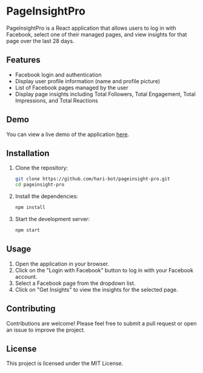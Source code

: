 # PageInsightPro

PageInsightPro is a React application that allows users to log in with Facebook, select one of their managed pages, and view insights for that page over the last 28 days.

## Features

- Facebook login and authentication
- Display user profile information (name and profile picture)
- List of Facebook pages managed by the user
- Display page insights including Total Followers, Total Engagement, Total Impressions, and Total Reactions

## Demo

You can view a live demo of the application [here](https://pageinsightpro.netlify.app/).

## Installation

1. Clone the repository:
   ```bash
   git clone https://github.com/hari-bot/pageinsight-pro.git
   cd pageinsight-pro
   ```

2. Install the dependencies:
   ```bash
   npm install
   ```

3. Start the development server:
   ```bash
   npm start
   ```

## Usage

1. Open the application in your browser.
2. Click on the "Login with Facebook" button to log in with your Facebook account.
3. Select a Facebook page from the dropdown list.
4. Click on "Get Insights" to view the insights for the selected page.

## Contributing

Contributions are welcome! Please feel free to submit a pull request or open an issue to improve the project.

## License

This project is licensed under the MIT License.
